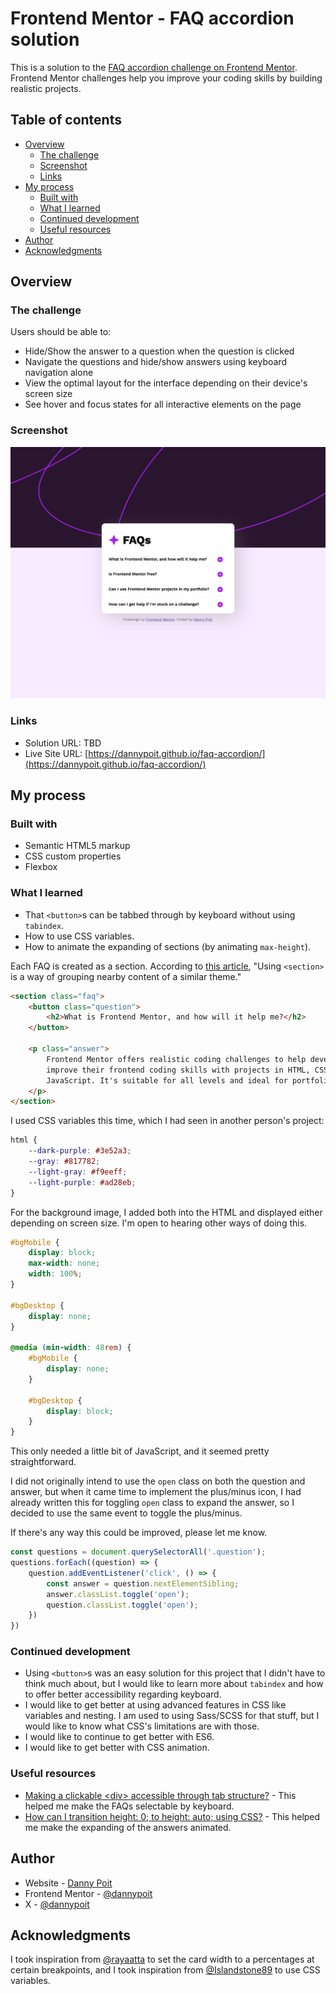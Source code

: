 # Frontend Mentor - FAQ accordion solution

This is a solution to the [FAQ accordion challenge on Frontend Mentor](https://www.frontendmentor.io/challenges/faq-accordion-wyfFdeBwBz). Frontend Mentor challenges help you improve your coding skills by building realistic projects.

## Table of contents

- [Overview](#overview)
  - [The challenge](#the-challenge)
  - [Screenshot](#screenshot)
  - [Links](#links)
- [My process](#my-process)
  - [Built with](#built-with)
  - [What I learned](#what-i-learned)
  - [Continued development](#continued-development)
  - [Useful resources](#useful-resources)
- [Author](#author)
- [Acknowledgments](#acknowledgments)

## Overview

### The challenge

Users should be able to:

- Hide/Show the answer to a question when the question is clicked
- Navigate the questions and hide/show answers using keyboard navigation alone
- View the optimal layout for the interface depending on their device's screen size
- See hover and focus states for all interactive elements on the page

### Screenshot

![](./design/screenshot.png)

### Links

- Solution URL: TBD
- Live Site URL: [https://dannypoit.github.io/faq-accordion/](https://dannypoit.github.io/faq-accordion/)

## My process

### Built with

- Semantic HTML5 markup
- CSS custom properties
- Flexbox

### What I learned

- That `<button>`s can be tabbed through by keyboard without using `tabindex`.
- How to use CSS variables.
- How to animate the expanding of sections (by animating `max-height`).

Each FAQ is created as a section. According to [this article](https://www.semrush.com/blog/semantic-html5-guide/), "Using `<section>` is a way of grouping nearby content of a similar theme."

```html
<section class="faq">
    <button class="question">
        <h2>What is Frontend Mentor, and how will it help me?</h2>
    </button>

    <p class="answer">
        Frontend Mentor offers realistic coding challenges to help developers
        improve their frontend coding skills with projects in HTML, CSS, and
        JavaScript. It's suitable for all levels and ideal for portfolio building.
    </p>
</section>
```

I used CSS variables this time, which I had seen in another person's project:

```css
html {
    --dark-purple: #3e52a3;
    --gray: #817782;
    --light-gray: #f9eeff;
    --light-purple: #ad28eb;
}
```

For the background image, I added both into the HTML and displayed either depending on screen size. I'm open to hearing other ways of doing this.

```css
#bgMobile {
    display: block;
    max-width: none;
    width: 100%;
}

#bgDesktop {
    display: none;
}

@media (min-width: 48rem) {
    #bgMobile {
        display: none;
    }

    #bgDesktop {
        display: block;
    }
}
```

This only needed a little bit of JavaScript, and it seemed pretty straightforward.

I did not originally intend to use the `open` class on both the question and answer, but when it came time to implement the plus/minus icon, I had already written this for toggling `open` class to expand the answer, so I decided to use the same event to toggle the plus/minus.

If there's any way this could be improved, please let me know.

```js
const questions = document.querySelectorAll('.question');
questions.forEach((question) => {
    question.addEventListener('click', () => {
        const answer = question.nextElementSibling;
        answer.classList.toggle('open');
        question.classList.toggle('open');
    })
})
```

### Continued development

- Using `<button>`s was an easy solution for this project that I didn't have to think much about, but I would like to learn more about `tabindex` and how to offer better accessibility regarding keyboard.
- I would like to get better at using advanced features in CSS like variables and nesting. I am used to using Sass/SCSS for that stuff, but I would like to know what CSS's limitations are with those.
- I would like to continue to get better with ES6.
- I would like to get better with CSS animation.

### Useful resources

- [Making a clickable \<div> accessible through tab structure?](https://stackoverflow.com/questions/32659099/making-a-clickable-div-accessible-through-tab-structure) - This helped me make the FAQs selectable by keyboard.
- [How can I transition height: 0; to height: auto; using CSS?](https://stackoverflow.com/questions/3508605/how-can-i-transition-height-0-to-height-auto-using-css) - This helped me make the expanding of the answers animated.

## Author

- Website - [Danny Poit](https://github.com/dannypoit)
- Frontend Mentor - [@dannypoit](https://www.frontendmentor.io/profile/dannypoit)
- X - [@dannypoit](https://twitter.com/DannyPoit)

## Acknowledgments

I took inspiration from [@rayaatta](https://www.frontendmentor.io/profile/rayaatta) to set the card width to a percentages at certain breakpoints, and I took inspiration from [@Islandstone89](https://www.frontendmentor.io/profile/Islandstone89) to use CSS variables.
